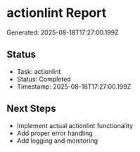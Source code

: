 # actionlint Report

Generated: 2025-08-18T17:27:00.199Z

## Status
- Task: actionlint
- Status: Completed
- Timestamp: 2025-08-18T17:27:00.199Z

## Next Steps
- Implement actual actionlint functionality
- Add proper error handling
- Add logging and monitoring
